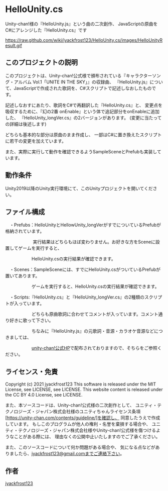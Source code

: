 # HelloUnity.cs
Unity-chan!様の『HelloUnity.js』という曲の二次創作、
JavaScriptの原曲をC#にアレンジした『HelloUnity.cs』です

https://raw.github.com/wiki/jyackfrost123/HelloUnity.cs/images/HelloUnityResult.gif

## このプロジェクトの説明
このプロジェクトは、Unity-chan!公式様で頒布されている『キャラクターソング・アルバム Vol.1「UNITE IN THE SKY」』の収録曲、
『HelloUnity.js』について、JavaScriptで作成された歌詞を、C#スクリプトで記述しなおしたものです。

記述しなおすにあたり、歌詞をC#で再翻訳した『HelloUnity.cs』と、
変更点を吸収するために、『幻の2番 onEnable』という体で追記部分をonEnableに追加した、
『HelloUnity_longVer.cs』の2バージョンがあります。
(変更に当たっての詳細は後述します)

どちらも基本的な部分は原曲のまま作成し、
一部はC#に置き換えたスクリプトに若干の変更を加えています。

また、実際に実行して動作を確認できるようSampleSceneとPrefubも実装しています。

## 動作条件
Unity2019以降のUnity実行環境にて、このUnityプロジェクトを開いてください。

## ファイル構成
　・Prefubs：HelloUnityとHellowUnity_longVerがすでについているPrefubが格納されています。
 
　　　　　　 実行結果はどちらもほぼ変わりません。お好きな方をSceneに設置してゲームを実行すると、
       
       
 　　　　　　HelloUnity.csの実行結果が確認できます。

　・Scenes：SampleSceneには、すでにHelloUnity.csがついているPrefubが置いてあります。
 
　　　　　　ゲームを実行すると、HelloUnity.csの実行結果が確認できます。

　・Scripts:『HelloUnity.cs』と『HelloUnity_longVer.cs』の2種類のスクリプトが入っています。
 
 　　　　　　どちらも原曲歌詞に合わせてコメントが入っています。コメント通り好きに歌って下さい。
       
  　　　　　　ちなみに『HelloUnity.js』の元歌詞・音源・カラオケ音源などにつきましては、
        
  　　　　　　[unity-chan!公式HP](https://unity-chan.com/)で配布されておりますので、そちらをご参照ください。


## ライセンス・免責

Copyright (c) 2021 jyackfrost123
This software is released under the MIT License, see LICENSE, see LICENSE.
This website content is released under the CC BY 4.0 License, see LICENSE.


また、本ソースコードは、Unity-chan!公式様の二次創作として、
ユニティ・テクノロジーズ・ジャパン株式会社様のユニティちゃんライセンス条項[https://unity-chan.com/contents/guideline/]を確認し、
同意したうえで作成しています。
もしこのプログラムが他人の権利・名誉を棄損する場合や、
ユニティ・テクノロジーズ・ジャパン株式会社様やUnity-chan!公式様を傷つけるようなことがある際には、
理由なくの公開中止いたしますのでご了承ください。

また、このソースコードについて何か問題がある場合や、
気になる点などがありましたら、jyackfrost123@gmail.comまでご連絡下さい。

## 作者

[jyackfrost123](https://github.com/jyackfrost123)

